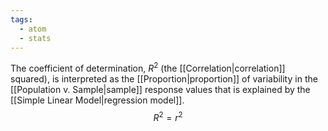 ```yaml
---
tags:
  - atom
  - stats
---
```

The coefficient of determination, $R^2$ (the [[Correlation|correlation]] squared), is interpreted as the [[Proportion|proportion]] of variability in the [[Population v. Sample|sample]] response values that is explained by the [[Simple Linear Model|regression model]].
$$R^2 = r^2$$